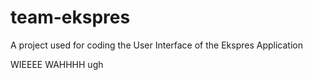 # team-ekspres
A project used for coding the User Interface of the Ekspres Application

WIEEEE WAHHHH ugh
